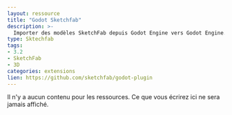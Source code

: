 ```yaml
---
layout: ressource
title: "Godot Sketchfab"
description: >-
  Importer des modèles SketchFab depuis Godot Engine vers Godot Engine.
type: Sktechfab
tags:
- 3.2
- SketchFab
- 3D
categories: extensions
lien: https://github.com/sketchfab/godot-plugin
---
```


Il n'y a aucun contenu pour les ressources.
Ce que vous écrirez ici ne sera jamais affiché.
